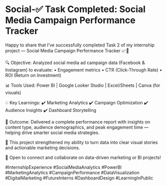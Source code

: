 # Social-✅ Task Completed: Social Media Campaign Performance Tracker

Happy to share that I’ve successfully completed Task 2 of my internship project — Social Media Campaign Performance Tracker 📈📱

🔍 Objective:
Analyzed social media ad campaign data (Facebook & Instagram) to evaluate:
• Engagement metrics
• CTR (Click-Through Rate)
• ROI (Return on Investment)

📊 Tools Used:
Power BI | Google Looker Studio | Excel/Sheets | Canva (for visuals)

💡 Key Learnings:
✔️ Marketing Analytics
✔️ Campaign Optimization
✔️ Audience Insights
✔️ Dashboard Storytelling

📌 Outcome: Delivered a complete performance report with insights on content type, audience demographics, and peak engagement time — helping drive smarter social media strategies.

🎯 This project strengthened my ability to turn data into clear visual stories and actionable marketing decisions.

💬 Open to connect and collaborate on data-driven marketing or BI projects!

#InternshipExperience #SocialMediaAnalytics #PowerBI #MarketingAnalytics #CampaignPerformance #DataVisualization #DigitalMarketing #FutureInterns #DashboardDesign #LearningInPublic
